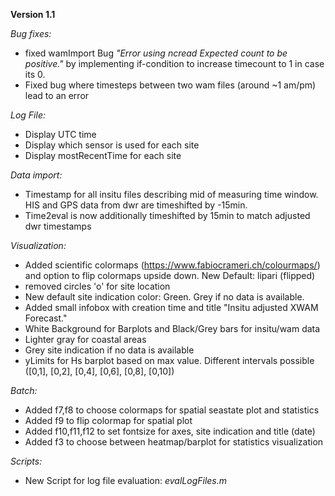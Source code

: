 **Version 1.1**

_Bug fixes:_
- fixed wamImport Bug _"Error using ncread
Expected count to be positive."_ by implementing if-condition to increase timecount to 1 in case its 0.
- Fixed bug where timesteps between two wam files (around ~1 am/pm) lead to an error


_Log File:_
- Display UTC time 
- Display which sensor is used for each site
- Display mostRecentTime for each site

_Data import:_
- Timestamp for all insitu files describing mid of measuring time window. HIS and GPS data from dwr are timeshifted by -15min.
- Time2eval is now additionally timeshifted by 15min to match adjusted dwr timestamps


_Visualization:_
- Added scientific colormaps (https://www.fabiocrameri.ch/colourmaps/) and option to flip colormaps upside down. New Default: lipari (flipped)
- removed circles 'o' for site location
- New default site indication color: Green. Grey if no data is available.
- Added small infobox with creation time and title "Insitu adjusted XWAM Forecast."
- White Background for Barplots and Black/Grey bars for insitu/wam data
- Lighter gray for coastal areas
- Grey site indication if no data is available
- yLimits for Hs barplot based on max value. Different intervals possible ([0,1], [0,2], [0,4], [0,6], [0,8], [0,10])

_Batch:_
- Added f7,f8 to choose colormaps for spatial seastate plot and statistics
- Added f9 to flip colormap for spatial plot
- Added f10,f11,f12 to set fontsize for axes, site indication and title (date)
- Added f3 to choose between heatmap/barplot for statistics visualization 

_Scripts:_
- New Script for log file evaluation: _evalLogFiles.m_
 
